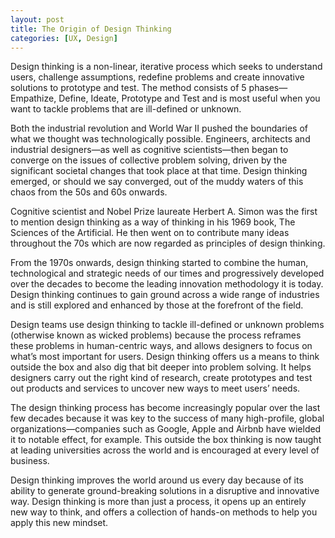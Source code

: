 ```yaml
---
layout: post
title: The Origin of Design Thinking
categories: [UX, Design]
---
```


Design thinking is a non-linear, iterative process which seeks to understand users, challenge assumptions, redefine problems and create innovative solutions to prototype and test. The method consists of 5 phases—Empathize, Define, Ideate, Prototype and Test and is most useful when you want to tackle problems that are ill-defined or unknown. 

Both the industrial revolution and World War II pushed the boundaries of what we thought was technologically possible. Engineers, architects and industrial designers—as well as cognitive scientists—then began to converge on the issues of collective problem solving, driven by the significant societal changes that took place at that time. Design thinking emerged, or should we say converged, out of the muddy waters of this chaos from the 50s and 60s onwards.

Cognitive scientist and Nobel Prize laureate Herbert A. Simon was the first to mention design thinking as a way of thinking in his 1969 book, The Sciences of the Artificial. He then went on to contribute many ideas throughout the 70s which are now regarded as principles of design thinking.

From the 1970s onwards, design thinking started to combine the human, technological and strategic needs of our times and progressively developed over the decades to become the leading innovation methodology it is today. Design thinking continues to gain ground across a wide range of industries and is still explored and enhanced by those at the forefront of the field. 

Design teams use design thinking to tackle ill-defined or unknown problems (otherwise known as wicked problems) because the process reframes these problems in human-centric ways, and allows designers to focus on what’s most important for users. Design thinking offers us a means to think outside the box and also dig that bit deeper into problem solving. It helps designers carry out the right kind of research, create prototypes and test out products and services to uncover new ways to meet users’ needs.

The design thinking process has become increasingly popular over the last few decades because it was key to the success of many high-profile, global organizations—companies such as Google, Apple and Airbnb have wielded it to notable effect, for example. This outside the box thinking is now taught at leading universities across the world and is encouraged at every level of business.

Design thinking improves the world around us every day because of its ability to generate ground-breaking solutions in a disruptive and innovative way. Design thinking is more than just a process, it opens up an entirely new way to think, and offers a collection of hands-on methods to help you apply this new mindset. 

